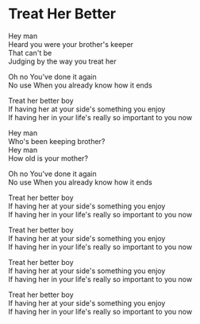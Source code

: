 # Treat Her Better  

Hey man  
Heard you were your brother's keeper  
That can't be  
Judging by the way you treat her  

Oh no
You've done it again  
No use
When you already know how it ends  

Treat her better boy  
If having her at your side's something you enjoy  
If having her in your life's really so important to you now  

Hey man  
Who's been keeping brother?  
Hey man  
How old is your mother?  

Oh no
You've done it again  
No use
When you already know how it ends  

Treat her better boy  
If having her at your side's something you enjoy  
If having her in your life's really so important to you now  

Treat her better boy  
If having her at your side's something you enjoy  
If having her in your life's really so important to you now  

Treat her better boy  
If having her at your side's something you enjoy  
If having her in your life's really so important to you now  

Treat her better boy  
If having her at your side's something you enjoy  
If having her in your life's really so important to you now  
